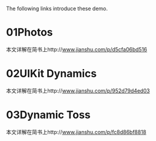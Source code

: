 The following links introduce these demo.
# 01Photos
本文详解在简书上http://www.jianshu.com/p/d5cfa06bd516
# 02UIKit Dynamics
本文详解在简书上http://www.jianshu.com/p/952d79d4ed03
# 03Dynamic Toss
本文详解在简书上http://www.jianshu.com/p/fc8d86bf8818
